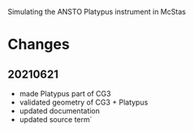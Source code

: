 Simulating the ANSTO Platypus instrument in McStas

Changes
=======
20210621
--------
- made Platypus part of CG3
- validated geometry of CG3 + Platypus
- updated documentation
- updated source term`
